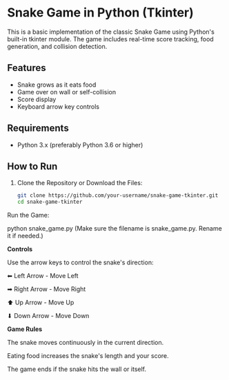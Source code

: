 # Snake Game in Python (Tkinter)

This is a basic implementation of the classic Snake Game using Python's built-in tkinter module. The game includes real-time score tracking, food generation, and collision detection.

## Features

- Snake grows as it eats food
- Game over on wall or self-collision
- Score display
- Keyboard arrow key controls

## Requirements

- Python 3.x (preferably Python 3.6 or higher)

## How to Run

1. Clone the Repository or Download the Files:
   ```bash
   git clone https://github.com/your-username/snake-game-tkinter.git
   cd snake-game-tkinter
Run the Game:

python snake_game.py
(Make sure the filename is snake_game.py. Rename it if needed.)

**Controls**

Use the arrow keys to control the snake's direction:

⬅ Left Arrow - Move Left

➡ Right Arrow - Move Right

⬆ Up Arrow - Move Up

⬇ Down Arrow - Move Down

**Game Rules**

The snake moves continuously in the current direction.

Eating food increases the snake's length and your score.

The game ends if the snake hits the wall or itself.
